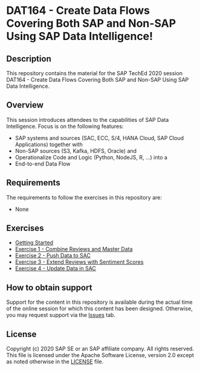 # DAT164 - Create Data Flows Covering Both SAP and Non-SAP Using SAP Data Intelligence!

## Description

This repository contains the material for the SAP TechEd 2020 session DAT164 - Create Data Flows Covering Both SAP and Non-SAP Using SAP Data Intelligence.

## Overview

This session introduces attendees to the capabilities of SAP Data Intelligence.
Focus is on the following features:

* SAP systems and sources (SAC, ECC, S/4, HANA Cloud, SAP Cloud Applications) together with
* Non-SAP sources (S3, Kafka, HDFS, Oracle) and
* Operationalize Code and Logic (Python, NodeJS, R, …) into a
* End-to-end Data Flow


## Requirements

The requirements to follow the exercises in this repository are:

* None

## Exercises

- [Getting Started](exercises/ex0_getting_started/)
- [Exercise 1 - Combine Reviews and Master Data](exercises/ex1_combine_reviews_and_master_data/)
- [Exercise 2 - Push Data to SAC](exercises/ex2_push_data_to_sac/)
- [Exercise 3 - Extend Reviews with Sentiment Scores](exercises/ex3_extend_reviews_with_sentiment_scores/)
- [Exercise 4 - Update Data in SAC](exercises/ex4_update_data_in_sac/)

## How to obtain support

Support for the content in this repository is available during the actual time of the online session for which this content has been designed. Otherwise, you may request support via the [Issues](../../issues) tab.

## License
Copyright (c) 2020 SAP SE or an SAP affiliate company. All rights reserved. This file is licensed under the Apache Software License, version 2.0 except as noted otherwise in the [LICENSE](LICENSES/Apache-2.0.txt) file.
